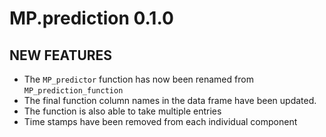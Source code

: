 # MP.prediction 0.1.0

## NEW FEATURES

* The `MP_predictor` function has now been renamed from `MP_prediction_function`
* The final function column names in the data frame have been updated.
* The function is also able to take multiple entries
* Time stamps have been removed from each individual component



